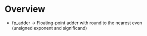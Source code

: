 # Overview
* fp_adder -> Floating-point adder with round to the nearest even (unsigned exponent and significand)